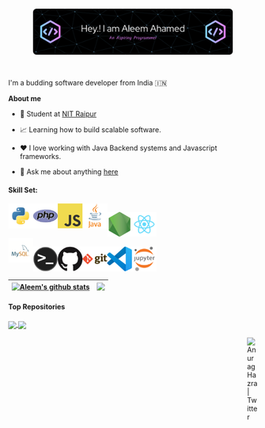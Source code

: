 <p align="center"><a href="https://aleemahameds-portfolio.netlify.app/"><img width="80%" alt="Hello, I'm Aleem Ahamed. Welcome to my profile." src="./assets/gh-readme-header.png" /></a></p>

<br />

I'm a budding software developer from India 🇮🇳

**About me**

- 💼 Student at [NIT Raipur](https://nitrr.ac.in/)

- 📈 Learning how to build scalable software.

- ❤️ I love working with Java Backend systems and Javascript frameworks.

- 💬 Ask me about anything [here](https://github.com/ShaikAleemAhamed123/ShaikAleemAhamed123/issues)

#### Skill Set:
<img  align="left" alt="Python" width="50px" src="https://raw.githubusercontent.com/github/explore/80688e429a7d4ef2fca1e82350fe8e3517d3494d/topics/python/python.png" />
<img align="left"  alt="PHP" width="50px" src="https://raw.githubusercontent.com/github/explore/80688e429a7d4ef2fca1e82350fe8e3517d3494d/topics/php/php.png" />
<img align="left"   alt="JavaScript" width="50px" src="https://raw.githubusercontent.com/github/explore/80688e429a7d4ef2fca1e82350fe8e3517d3494d/topics/javascript/javascript.png" />
<img align="left" alt="Java" width="50px" src="https://raw.githubusercontent.com/github/explore/80688e429a7d4ef2fca1e82350fe8e3517d3494d/topics/java/java.png" />
<br/>  

<!-- #### Frameworks/Platforms: -->

<img align="left" width="50" src="https://raw.githubusercontent.com/github/explore/80688e429a7d4ef2fca1e82350fe8e3517d3494d/topics/nodejs/nodejs.png">
<img height="50" src="https://raw.githubusercontent.com/github/explore/80688e429a7d4ef2fca1e82350fe8e3517d3494d/topics/react/react.png">  
<br/> 

<!-- #### Data:  -->
<img align="left" width="50" src="https://raw.githubusercontent.com/github/explore/80688e429a7d4ef2fca1e82350fe8e3517d3494d/topics/mysql/mysql.png">  
<br />

<!-- #### Tools: -->
<img align="left" alt="Terminal" width="50px" src="https://raw.githubusercontent.com/github/explore/80688e429a7d4ef2fca1e82350fe8e3517d3494d/topics/terminal/terminal.png" />
<img align="left"  alt="GitHub" width="50px" src="https://raw.githubusercontent.com/github/explore/78df643247d429f6cc873026c0622819ad797942/topics/github/github.png" />
<img align="left" width="50" src="https://raw.githubusercontent.com/github/explore/80688e429a7d4ef2fca1e82350fe8e3517d3494d/topics/git/git.png">
<img  align="left" alt="Visual Studio Code" width="50px" src="https://raw.githubusercontent.com/github/explore/78df643247d429f6cc873026c0622819ad797942/topics/visual-studio-code/visual-studio-code.png" />
<img width="50" src="https://raw.githubusercontent.com/github/explore/80688e429a7d4ef2fca1e82350fe8e3517d3494d/topics/jupyter-notebook/jupyter-notebook.png">
<br/ >


| <a href="https://github.com/anuraghazra/github-readme-stats"><img align="center" src="https://github-readme-stats.vercel.app/api?username=ShaikAleemAhamed123&show_icons=true&include_all_commits=true&theme=dark&hide_border=true" alt="Aleem's github stats" /></a> | <a href="https://github.com/anuraghazra/github-readme-stats"><img align="center" src="https://github-readme-stats.vercel.app/api/top-langs/?username=ShaikAleemAhamed123&layout=compact&theme=dark&hide_border=true" /></a> |
| ------------- | ------------- |

#### Top Repositories


<a href="https://github.com/ShaikAleemAhamed123/utilityAPI">
  <img align="center" src="https://github-readme-stats.vercel.app/api/pin/?username=ShaikAleemAhamed123&repo=utilityAPI&theme=dark" />
</a>
<a href="https://github.com/ShaikAleemAhamed123/portfolioreactapp">
  <img align="center" src="https://github-readme-stats.vercel.app/api/pin/?username=ShaikAleemAhamed123&repo=portfolioreactapp&theme=dark" />
</a>

<br />
<br />

<a href="https://twitter.com/terminus_being">
  <img align="right" alt="Anurag Hazra | Twitter" width="21px" src="https://raw.githubusercontent.com/anuraghazra/anuraghazra/master/assets/twitter.svg" />
</a>
